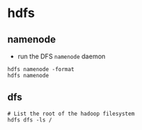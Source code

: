 # hdfs

## namenode

- run the DFS `namenode` daemon

```shell
hdfs namenode -format
hdfs namenode
```

## dfs

```shell
# List the root of the hadoop filesystem
hdfs dfs -ls /
```
